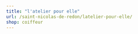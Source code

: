 ```yaml
---
title: "l'atelier pour elle"
url: /saint-nicolas-de-redon/latelier-pour-elle/
shop: coiffeur
---
```

